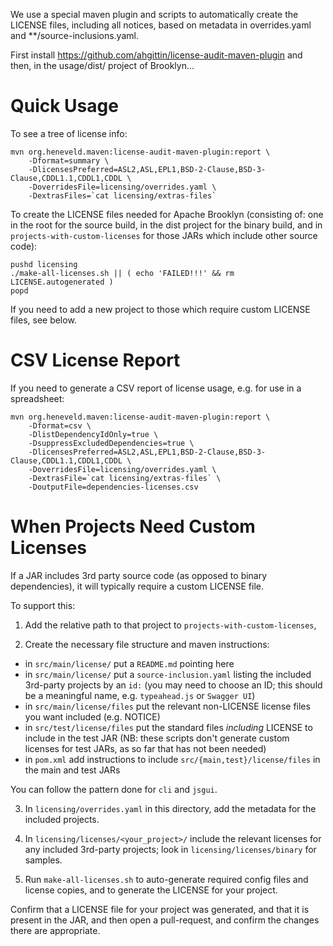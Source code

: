 
We use a special maven plugin and scripts to automatically create the LICENSE
files, including all notices, based on metadata in overrides.yaml and **/source-inclusions.yaml.

First install  https://github.com/ahgittin/license-audit-maven-plugin 
and then, in the usage/dist/ project of Brooklyn...


# Quick Usage

To see a tree of license info:

    mvn org.heneveld.maven:license-audit-maven-plugin:report \
        -Dformat=summary \
        -DlicensesPreferred=ASL2,ASL,EPL1,BSD-2-Clause,BSD-3-Clause,CDDL1.1,CDDL1,CDDL \
        -DoverridesFile=licensing/overrides.yaml \
        -DextrasFiles=`cat licensing/extras-files`


To create the LICENSE files needed for Apache Brooklyn
(consisting of: one in the root for the source build, in the dist project for the binary build,
and in `projects-with-custom-licenses` for those JARs which include other source code):

    pushd licensing
    ./make-all-licenses.sh || ( echo 'FAILED!!!' && rm LICENSE.autogenerated )
    popd

If you need to add a new project to those which require custom LICENSE files,
see below.


# CSV License Report

If you need to generate a CSV report of license usage, e.g. for use in a spreadsheet:

    mvn org.heneveld.maven:license-audit-maven-plugin:report \
        -Dformat=csv \
        -DlistDependencyIdOnly=true \
        -DsuppressExcludedDependencies=true \
        -DlicensesPreferred=ASL2,ASL,EPL1,BSD-2-Clause,BSD-3-Clause,CDDL1.1,CDDL1,CDDL \
        -DoverridesFile=licensing/overrides.yaml \
        -DextrasFile=`cat licensing/extras-files` \
        -DoutputFile=dependencies-licenses.csv


# When Projects Need Custom Licenses

If a JAR includes 3rd party source code (as opposed to binary dependencies), it will typically 
require a custom LICENSE file.

To support this: 

1. Add the relative path to that project to `projects-with-custom-licenses`,

2. Create the necessary file structure and maven instructions:

* in `src/main/license/` put a `README.md` pointing here
* in `src/main/license/` put a `source-inclusion.yaml` listing the included 3rd-party projects by an `id:`
  (you may need to choose an ID; this should be a meaningful name, e.g. `typeahead.js` or `Swagger UI`)
* in `src/main/license/files` put the relevant non-LICENSE license files you want included (e.g. NOTICE)
* in `src/test/license/files` put the standard files *including* LICENSE to include in the test JAR
  (NB: these scripts don't generate custom licenses for test JARs, as so far that has not been needed)
* in `pom.xml` add instructions to include `src/{main,test}/license/files` in the main and test JARs

You can follow the pattern done for `cli` and `jsgui`.

3. In `licensing/overrides.yaml` in this directory, add the metadata for the included projects.

4. In `licensing/licenses/<your_project>/` include the relevant licenses for any included 3rd-party projects;
   look in `licensing/licenses/binary` for samples.

5. Run `make-all-licenses.sh` to auto-generate required config files and license copies,
   and to generate the LICENSE for your project.

Confirm that a LICENSE file for your project was generated, and that it is present in the JAR,
and then open a pull-request, and confirm the changes there are appropriate.

